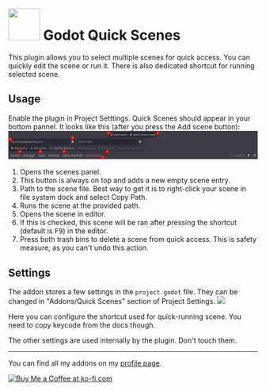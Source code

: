 # <img src="https://github.com/KoBeWi/Godot-Quick-Scenes/blob/master/Media/Icon.png" width="64" height="64"> Godot Quick Scenes
This plugin allows you to select multiple scenes for quick access. You can quickly edit the scene or run it. There is also dedicated shortcut for running selected scene.

## Usage

Enable the plugin in Project Setttings. Quick Scenes should appear in your bottom pannel. It looks like this (after you press the Add scene button):
![](https://github.com/KoBeWi/Godot-Quick-Scenes/blob/master/Media/ReadmeNumbers.png)

1. Opens the scenes panel.
2. This button is always on top and adds a new empty scene entry.
3. Path to the scene file. Best way to get it is to right-click your scene in file system dock and select Copy Path.
4. Runs the scene at the provided path.
5. Opens the scene in editor.
6. If this is checked, this scene will be ran after pressing the shortcut (default is <kbd>F9</kbd>) in the editor.
7. Press both trash bins to delete a scene from quick access. This is safety measure, as you can't undo this action.

## Settings

The addon stores a few settings in the `project.godot` file. They can be changed in "Addons/Quick Scenes" section of Project Settings.
![](https://github.com/KoBeWi/Godot-Quick-Scenes/blob/master/Media/ReadmeSettings.png)

Here you can configure the shortcut used for quick-running scene. You need to copy keycode from the docs though.

The other settings are used internally by the plugin. Don't touch them.

___
You can find all my addons on my [profile page](https://github.com/KoBeWi).

<a href='https://ko-fi.com/W7W7AD4W4' target='_blank'><img height='36' style='border:0px;height:36px;' src='https://cdn.ko-fi.com/cdn/kofi1.png?v=3' border='0' alt='Buy Me a Coffee at ko-fi.com' /></a>
